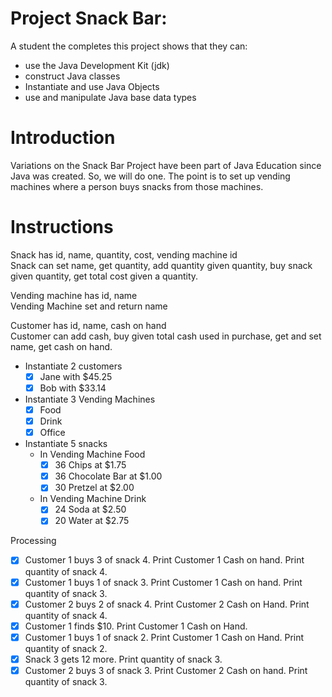# Project Snack Bar:

A student the completes this project shows that they can:

* use the Java Development Kit (jdk)
* construct Java classes
* Instantiate and use Java Objects
* use and manipulate Java base data types

# Introduction

Variations on the Snack Bar Project have been part of Java Education 
since Java was created. So, we will do one. The point is to set up 
vending machines where a person buys snacks from those machines.

# Instructions

Snack has id, name, quantity, cost, vending machine id\
Snack can set name, get quantity, add quantity given quantity, buy snack given quantity, get total cost given a quantity.

Vending machine has id, name\
Vending Machine set and return name

Customer has id, name, cash on hand\
Customer can add cash, buy given total cash used in purchase, get and set name, get cash on hand.  

* Instantiate 2 customers
    - [x] Jane with $45.25
    - [x] Bob with $33.14
* Instantiate 3 Vending Machines
    - [x] Food
    - [x] Drink
    - [x] Office
* Instantiate 5 snacks
    * In Vending Machine Food
        - [x] 36 Chips at $1.75
        - [x] 36 Chocolate Bar at $1.00
        - [x] 30 Pretzel at $2.00
    * In Vending Machine Drink
        - [x] 24 Soda at $2.50
        - [x] 20 Water at $2.75
	
Processing

- [x] Customer 1 buys 3 of snack 4. Print Customer 1 Cash on hand. Print quantity of snack 4.
- [x] Customer 1 buys 1 of snack 3. Print Customer 1 Cash on hand. Print quantity of snack 3.
- [x] Customer 2 buys 2 of snack 4. Print Customer 2 Cash on Hand. Print quantity of snack 4.
- [x] Customer 1 finds $10. Print Customer 1 Cash on Hand.
- [x] Customer 1 buys 1 of snack 2. Print Customer 1 Cash on Hand. Print quantity of snack 2.
- [x] Snack 3 gets 12 more. Print quantity of snack 3.
- [x] Customer 2 buys 3 of snack 3. Print Customer 2 Cash on hand. Print quantity of snack 3.
